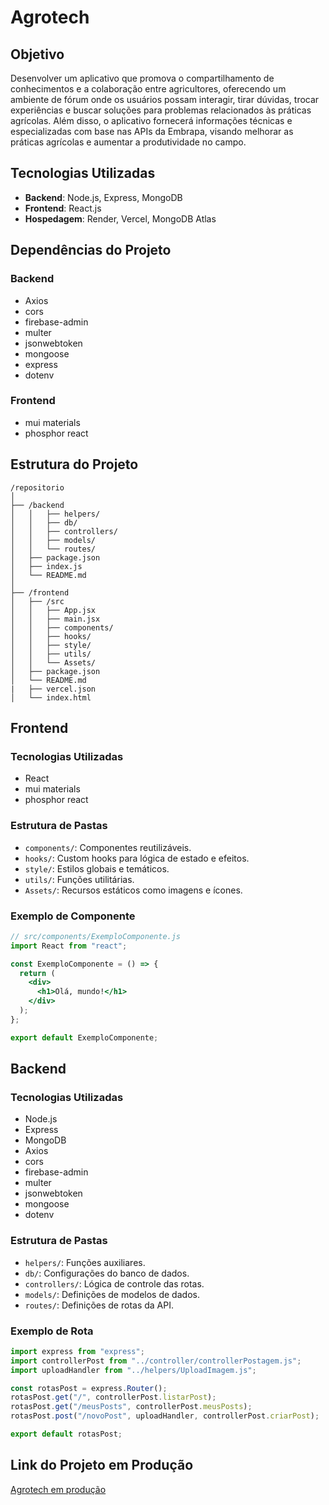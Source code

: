 # Agrotech

## Objetivo

Desenvolver um aplicativo que promova o compartilhamento de conhecimentos e a colaboração entre agricultores, oferecendo um ambiente de fórum onde os usuários possam interagir, tirar dúvidas, trocar experiências e buscar soluções para problemas relacionados às práticas agrícolas. Além disso, o aplicativo fornecerá informações técnicas e especializadas com base nas APIs da Embrapa, visando melhorar as práticas agrícolas e aumentar a produtividade no campo.

## Tecnologias Utilizadas

- **Backend**: Node.js, Express, MongoDB
- **Frontend**: React.js
- **Hospedagem**: Render, Vercel, MongoDB Atlas

## Dependências do Projeto

### Backend

- Axios
- cors
- firebase-admin
- multer
- jsonwebtoken
- mongoose
- express
- dotenv

### Frontend

- mui materials
- phosphor react

## Estrutura do Projeto

```
/repositorio
│
├── /backend
│   │   ├── helpers/
│   │   ├── db/
│   │   ├── controllers/
│   │   ├── models/
│   │   └── routes/
│   ├── package.json
│   ├── index.js
│   └── README.md
│
├── /frontend
│   ├── /src
│   │   ├── App.jsx
│   │   ├── main.jsx
│   │   ├── components/
│   │   ├── hooks/
│   │   ├── style/
│   │   ├── utils/
│   │   └── Assets/
│   ├── package.json
│   └── README.md
|   ├── vercel.json
│   └── index.html
```

## Frontend

### Tecnologias Utilizadas

- React
- mui materials
- phosphor react

### Estrutura de Pastas

- `components/`: Componentes reutilizáveis.
- `hooks/`: Custom hooks para lógica de estado e efeitos.
- `style/`: Estilos globais e temáticos.
- `utils/`: Funções utilitárias.
- `Assets/`: Recursos estáticos como imagens e ícones.

### Exemplo de Componente

```jsx
// src/components/ExemploComponente.js
import React from "react";

const ExemploComponente = () => {
  return (
    <div>
      <h1>Olá, mundo!</h1>
    </div>
  );
};

export default ExemploComponente;
```

## Backend

### Tecnologias Utilizadas

- Node.js
- Express
- MongoDB
- Axios
- cors
- firebase-admin
- multer
- jsonwebtoken
- mongoose
- dotenv

### Estrutura de Pastas

- `helpers/`: Funções auxiliares.
- `db/`: Configurações do banco de dados.
- `controllers/`: Lógica de controle das rotas.
- `models/`: Definições de modelos de dados.
- `routes/`: Definições de rotas da API.

### Exemplo de Rota

```js
import express from "express";
import controllerPost from "../controller/controllerPostagem.js";
import uploadHandler from "../helpers/UploadImagem.js";

const rotasPost = express.Router();
rotasPost.get("/", controllerPost.listarPost);
rotasPost.get("/meusPosts", controllerPost.meusPosts);
rotasPost.post("/novoPost", uploadHandler, controllerPost.criarPost);

export default rotasPost;
```

## Link do Projeto em Produção

[Agrotech em produção](https://agro-tech-git-main-matheusgustavoos-projects.vercel.app/)
